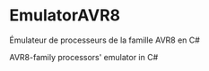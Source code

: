 # EmulatorAVR8

Émulateur de processeurs de la famille AVR8 en C# 

AVR8-family processors' emulator in C# 

